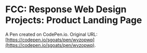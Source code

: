 # FCC: Response Web Design Projects: Product Landing Page

A Pen created on CodePen.io. Original URL: [https://codepen.io/sgoats/pen/wvzopwp](https://codepen.io/sgoats/pen/wvzopwp).


